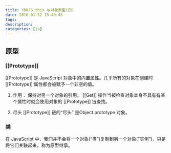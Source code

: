 ```yaml
---
title: YDKJS:this 与对象原型(四)
date: 2016-01-12 15:40:43
tags:
description:
categories: [js]
---
```



## 原型


### [[Prototype]]

[[Prototype]] 是 JavaScript 对象中的内置属性。几乎所有的对象在创建时 [[Prototype]] 属性都会被赋予一个非空的值。

1. 作用：
保持对另一个对象的引用。
[[Get]] 操作当被检查对象本身不具有有某个属性时就会使用对象的 [[Prototype]] 链查找。

2. 尽头
[[Prototype]] 链的“尽头” 是Object.prototype 对象。


### 类

在 JavaScript 中，我们并不会将一个对象(“类”)复制到另一个对象(“实例”)，只是将它们关联起来，称为原型继承。